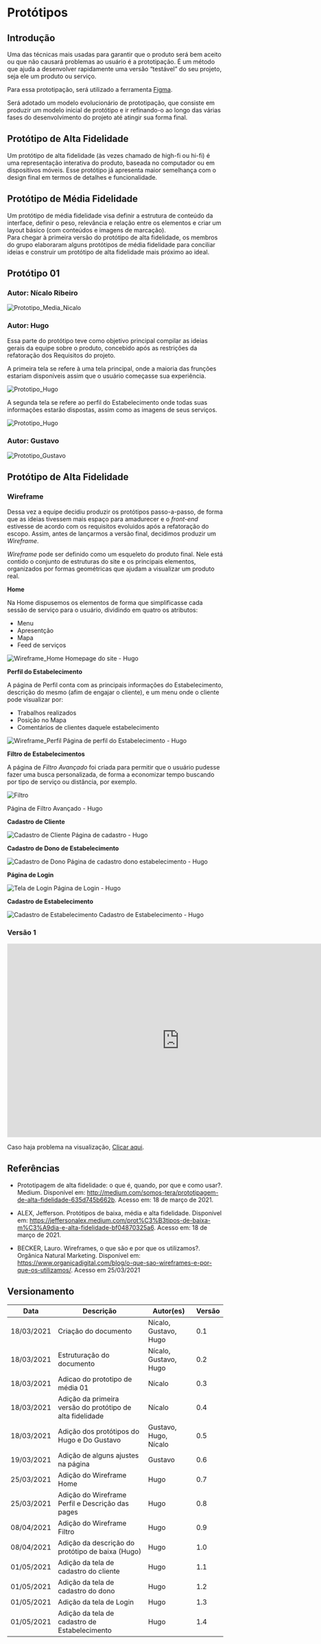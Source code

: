 # Protótipos

## Introdução

Uma das técnicas mais usadas para garantir que o produto será bem aceito ou que não causará problemas ao usuário é a prototipação. É um método que ajuda a desenvolver rapidamente uma versão “testável” do seu projeto, seja ele um produto ou serviço.

Para essa prototipação, será utilizado a ferramenta [Figma](https://www.figma.com/).  

Será adotado um modelo evolucionário de prototipação, que consiste em produzir um modelo inicial de protótipo e ir refinando-o ao longo das várias fases do desenvolvimento do projeto até atingir sua forma final.

## Protótipo de Alta Fidelidade

Um protótipo de alta fidelidade (às vezes chamado de high-fi ou hi-fi) é uma representação interativa do produto, baseada no computador ou em dispositivos móveis. Esse protótipo já apresenta maior semelhança com o design final em termos de detalhes e funcionalidade.  

## Protótipo de Média Fidelidade

Um protótipo de média fidelidade visa definir a estrutura de conteúdo da interface, definir o peso, relevância e relação entre os elementos e criar um layout básico (com conteúdos e imagens de marcação).  
Para chegar à primeira versão do protótipo de alta fidelidade, os membros do grupo elaboraram alguns protótipos de média fidelidade para conciliar ideias e construir um protótipo de alta fidelidade mais próximo ao ideal.

## Protótipo 01 
### Autor: Nícalo Ribeiro

![Prototipo_Media_Nicalo](imagens/prototipo-media-nicalo.jpg)  

### Autor: Hugo

Essa parte do protótipo teve como objetivo principal compilar as ideias gerais da equipe sobre o produto, concebido após as restrições da refatoração dos Requisitos do projeto.

A primeira tela se refere à uma tela principal, onde a maioria das frunções estariam disponíveis assim que o usuário começasse sua experiência.

![Prototipo_Hugo](imagens/prototipo-hugo-1.png)

A segunda tela se refere ao perfil do Estabelecimento onde todas suas informações estarão dispostas, assim como as imagens de seus serviços.

![Prototipo_Hugo](imagens/prototipo-hugo-2.png)  

### Autor: Gustavo

![Prototipo_Gustavo](imagens/prototipo-gustavo.png)

## Protótipo de Alta Fidelidade

### Wireframe

Dessa vez a equipe decidiu produzir os protótipos passo-a-passo, de forma que as ideias tivessem mais espaço para amadurecer e o *front-end* estivesse de acordo com os requisitos evoluidos após a refatoração do escopo. Assim, antes de lançarmos a versão final, decidimos produzir um *Wireframe*.

*Wireframe* pode ser definido como um esqueleto do produto final. Nele está contido o conjunto de estruturas do site e os principais elementos, organizados por formas geométricas que ajudam a visualizar um produto real.

**Home**

Na Home dispusemos os elementos de forma que simplificasse cada sessão de serviço para o usuário, dividindo em quatro os atributos: 

- Menu
- Apresentção
- Mapa
- Feed de serviços

![Wireframe_Home](imagens/Wireframe_home.jpg)
Homepage do site - Hugo

**Perfil do Estabelecimento**

A página de Perfil conta com as principais informações do Estabelecimento, descrição do mesmo (afim de engajar o cliente), e um menu onde o cliente pode visualizar por:

- Trabalhos realizados
- Posição no Mapa
- Comentários de clientes daquele estabelecimento

![Wireframe_Perfil](imagens/Wireframe_perfil.jpg)
Página de perfil do Estabelecimento - Hugo

**Filtro de Estabelecimentos**

A página de *Filtro Avançado* foi criada para permitir que o usuário pudesse fazer uma busca personalizada, de forma a economizar tempo buscando por tipo de serviço ou distância, por exemplo.

![Filtro](imagens/Filtro.png)

Página de Filtro Avançado - Hugo

**Cadastro de Cliente**

![Cadastro de Cliente](imagens/cadastrocostumer.png)
Página de cadastro - Hugo

**Cadastro de Dono de Estabelecimento**

![Cadastro de Dono](imagens/cadastrowner.png)
Página de cadastro dono estabelecimento - Hugo

**Página de Login**

![Tela de Login](imagens/login.png)
Página de Login - Hugo

**Cadastro de Estabelecimento**

![Cadastro de Estabelecimento](imagens/cadastroestabelecimento.png)
Cadastro de Estabelecimento - Hugo
### Versão 1
<iframe style="border: 1px solid rgba(0, 0, 0, 0.1);" width="800" height="450" src="https://www.figma.com/embed?embed_host=share&url=https%3A%2F%2Fwww.figma.com%2Fproto%2FxJ49RxNyO7ulXwd86Gxbov%2FUntitled%3Fnode-id%3D2%253A17%26scaling%3Dscale-down" allowfullscreen></iframe>  

Caso haja problema na visualização, [Clicar aqui](https://www.figma.com/proto/xJ49RxNyO7ulXwd86Gxbov/Untitled?node-id=2%3A17&scaling=min-zoom).

## Referências

- Prototipagem de alta fidelidade: o que é, quando, por que e como usar?. Medium. Disponível em: <http://medium.com/somos-tera/prototipagem-de-alta-fidelidade-635d745b662b>. Acesso em: 18 de março de 2021.

- ALEX, Jefferson. Protótipos de baixa, média e alta fidelidade. Disponível em: <https://jeffersonalex.medium.com/prot%C3%B3tipos-de-baixa-m%C3%A9dia-e-alta-fidelidade-bf04870325a6>. Acesso em: 18 de março de 2021.

- BECKER, Lauro. Wireframes, o que são e por que os utilizamos?. Orgânica Natural Marketing. Disponível em: https://www.organicadigital.com/blog/o-que-sao-wireframes-e-por-que-os-utilizamos/. Acesso em 25/03/2021


## Versionamento 

|Data|Descrição|Autor(es)|Versão|
|----|---------|---------|------|
|18/03/2021| Criação do documento | Nícalo, Gustavo, Hugo | 0.1 |
|18/03/2021| Estruturação do documento | Nícalo, Gustavo, Hugo | 0.2 |
|18/03/2021| Adicao do prototipo de média 01 | Nícalo | 0.3 |
|18/03/2021| Adição da primeira versão do protótipo de alta fidelidade | Nícalo | 0.4 |
|18/03/2021| Adição dos protótipos do Hugo e Do Gustavo | Gustavo, Hugo, Nícalo | 0.5 |
|19/03/2021| Adição de alguns ajustes na página | Gustavo | 0.6 |
|25/03/2021| Adição do Wireframe Home | Hugo | 0.7 |
|25/03/2021| Adição do Wireframe Perfil e Descrição das pages | Hugo | 0.8 |
|08/04/2021| Adição do Wireframe Filtro | Hugo | 0.9 |
|08/04/2021| Adição da descrição do protótipo de baixa (Hugo) | Hugo | 1.0 |
|01/05/2021| Adição da tela de cadastro do cliente | Hugo | 1.1 |
|01/05/2021| Adição da tela de cadastro do dono | Hugo | 1.2 |
|01/05/2021| Adição da tela de Login | Hugo | 1.3 |
|01/05/2021| Adição da tela de cadastro de Estabelecimento | Hugo | 1.4 |
